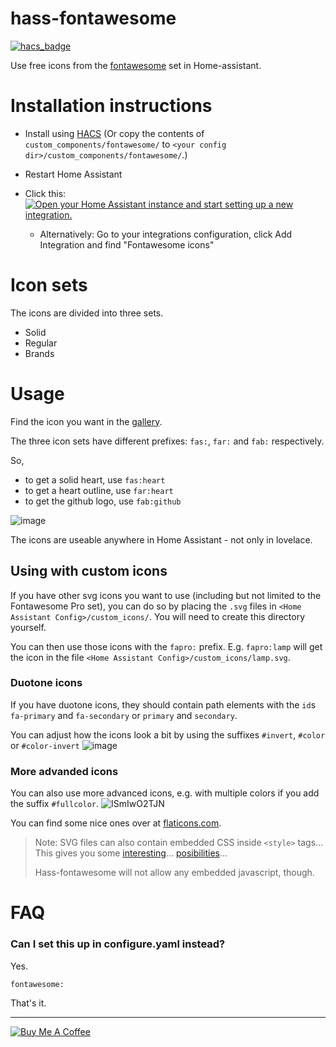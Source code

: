 # hass-fontawesome

[![hacs_badge](https://img.shields.io/badge/HACS-Default-orange.svg)](https://github.com/custom-components/hacs)

Use free icons from the [fontawesome](https://fontawesome.com) set in Home-assistant.

# Installation instructions

- Install using [HACS](https://hacs.xyz) (Or copy the contents of `custom_components/fontawesome/` to `<your config dir>/custom_components/fontawesome/`.)

- Restart Home Assistant

- Click this: [![Open your Home Assistant instance and start setting up a new integration.](https://my.home-assistant.io/badges/config_flow_start.svg)](https://my.home-assistant.io/redirect/config_flow_start/?domain=fontawesome)

  - Alternatively: Go to your integrations configuration, click Add Integration and find "Fontawesome icons"

# Icon sets

The icons are divided into three sets.

- Solid
- Regular
- Brands

# Usage

Find the icon you want in the [gallery](https://fontawesome.com/icons?d=gallery&m=free).

The three icon sets have different prefixes: `fas:`, `far:` and `fab:` respectively.

So,

- to get a solid heart, use `fas:heart`
- to get a heart outline, use `far:heart`
- to get the github logo, use `fab:github`

![image](https://user-images.githubusercontent.com/1299821/118323896-95ef1300-b501-11eb-9ff7-5ca536e65747.png)

The icons are useable anywhere in Home Assistant - not only in lovelace.

## Using with custom icons

If you have other svg icons you want to use (including but not limited to the Fontawesome Pro set), you can do so by placing the `.svg` files in `<Home Assistant Config>/custom_icons/`. You will need to create this directory yourself.

You can then use those icons with the `fapro:` prefix. E.g. `fapro:lamp` will get the icon in the file `<Home Assistant Config>/custom_icons/lamp.svg`.

### Duotone icons

If you have duotone icons, they should contain path elements with the `id`s `fa-primary` and `fa-secondary` or `primary` and `secondary`.

You can adjust how the icons look a bit by using the suffixes `#invert`, `#color` or `#color-invert`
![image](https://user-images.githubusercontent.com/1299821/118324014-bf0fa380-b501-11eb-890b-126951d67cef.png)

### More advanded icons

You can also use more advanced icons, e.g. with multiple colors if you add the suffix `#fullcolor`.
![ISmIwO2TJN](https://user-images.githubusercontent.com/1299821/118335863-d4d89500-b510-11eb-8d01-2ccf5bbbbba5.gif)

You can find some nice ones over at [flaticons.com](https://www.flaticon.com/).

> Note: SVG files can also contain embedded CSS inside `<style>` tags... <br>
> This gives you some [interesting](https://user-images.githubusercontent.com/1299821/118336065-41539400-b511-11eb-810b-e99f6c089eed.gif)... [posibilities](https://user-images.githubusercontent.com/1299821/118336069-4284c100-b511-11eb-8b62-4d2a860a1b3c.gif)...
>
> Hass-fontawesome will not allow any embedded javascript, though.

# FAQ

### Can I set this up in configure.yaml instead?

Yes.

```
fontawesome:
```

That's it.

---

<a href="https://www.buymeacoffee.com/uqD6KHCdJ" target="_blank"><img src="https://www.buymeacoffee.com/assets/img/custom_images/white_img.png" alt="Buy Me A Coffee" style="height: auto !important;width: auto !important;" ></a>
